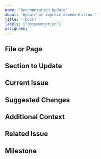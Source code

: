 ```yaml
---
name: 'Documentation Update'
about: 'Update or improve documentation.'
title: '[Docs] '
labels: ['documentation']
assignees: ''
---
```


## File or Page

<!-- Path or URL to the file that needs updating. -->

## Section to Update

<!-- Specify which part of the documentation needs updating. -->

## Current Issue

<!-- Describe what's outdated, missing, or unclear. -->

## Suggested Changes

<!-- Outline the new content or revisions needed. -->

## Additional Context

<!-- Link to the relevant documentation or discussions. -->

## Related Issue

<!-- If this update is linked to an existing issue, paste the issue number or URL here. -->

## Milestone

<!-- Assign a milestone if applicable. -->
